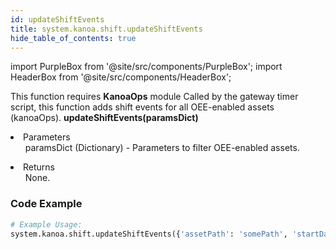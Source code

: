 ```yaml
---
id: updateShiftEvents
title: system.kanoa.shift.updateShiftEvents
hide_table_of_contents: true
---
```


import PurpleBox from '@site/src/components/PurpleBox';
import HeaderBox from '@site/src/components/HeaderBox';

<PurpleBox>This function requires <b>KanoaOps</b> module</PurpleBox>
<HeaderBox header="Description">Called by the gateway timer script, this function adds shift events for all OEE-enabled assets (kanoaOps).</HeaderBox>
<HeaderBox header="Syntax">
    <b>updateShiftEvents(paramsDict)</b>
    <li>Parameters <br />
        <ul>paramsDict (Dictionary) - Parameters to filter OEE-enabled assets.</ul>
    </li>
    <li>Returns <br />
        <ul>None.</ul>
    </li>
</HeaderBox>

### Code Example

```python
# Example Usage:
system.kanoa.shift.updateShiftEvents({'assetPath': 'somePath', 'startDate': someDate, 'endDate': someDate})

